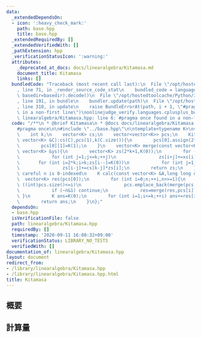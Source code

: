 ```yaml
---
data:
  _extendedDependsOn:
  - icon: ':heavy_check_mark:'
    path: base.hpp
    title: base.hpp
  _extendedRequiredBy: []
  _extendedVerifiedWith: []
  _pathExtension: hpp
  _verificationStatusIcon: ':warning:'
  attributes:
    _deprecated_at_docs: docs/linearalgebra/Kitamasa.md
    document_title: Kitamasa
    links: []
  bundledCode: "Traceback (most recent call last):\n  File \"/opt/hostedtoolcache/Python/3.8.5/x64/lib/python3.8/site-packages/onlinejudge_verify/documentation/build.py\"\
    , line 71, in _render_source_code_stat\n    bundled_code = language.bundle(stat.path,\
    \ basedir=basedir).decode()\n  File \"/opt/hostedtoolcache/Python/3.8.5/x64/lib/python3.8/site-packages/onlinejudge_verify/languages/cplusplus.py\"\
    , line 191, in bundle\n    bundler.update(path)\n  File \"/opt/hostedtoolcache/Python/3.8.5/x64/lib/python3.8/site-packages/onlinejudge_verify/languages/cplusplus_bundle.py\"\
    , line 310, in update\n    raise BundleErrorAt(path, i + 1, \"#pragma once found\
    \ in a non-first line\")\nonlinejudge_verify.languages.cplusplus_bundle.BundleErrorAt:\
    \ linearalgebra/Kitamasa.hpp: line 6: #pragma once found in a non-first line\n"
  code: "/**\n * @brief Kitamasa\n * @docs docs/linearalgebra/Kitamasa.md\n */\n\n\
    #pragma once\n\n#include \"../base.hpp\"\n\ntemplate<typename K>\nstruct Kitamasa{\n\
    \    int k;\n    vector<K> cs;\n    vector<vector<K>> pcs;\n    Kitamasa(const\
    \ vector<K> &C):cs(C),pcs(1),k(C.size()){\n        pcs[0].assign(2*k+1,K(0));\n\
    \        pcs[0][1]=K(1);\n    }\n    vector<K> merge(const vector<K> &xs,const\
    \ vector<K> &ys){\n        vector<K> zs(2*k+1,K(0));\n        for (int i=1;i<=k;++i)\n\
    \            for (int j=1;j<=k;++j)\n                zs[i+j]+=xs[i]*ys[j];\n \
    \       for (int i=2*k;i>k;zs[i--]=K(0))\n            for (int j=1;j<=k;++j)\n\
    \                zs[i-j]+=cs[k-j]*zs[i];\n        return zs;\n    }\n    //Be\
    \ careful n is 0-indexed\n    K calc(const vector<K> &A,long long n){\n      \
    \  vector<K> res(pcs[0]);\n        for (int i=0;n;++i,n>>=1){\n            if\
    \ ((int)pcs.size()<=i)\n                pcs.emplace_back(merge(pcs[i-1],pcs[i-1]));\n\
    \            if (~n&1) continue;\n            res=merge(res,pcs[i]);\n       \
    \ }\n        K ans=K(0);\n        for (int i=1;i<=k;++i) ans+=res[i]*A[i-1];\n\
    \        return ans;\n    }\n};"
  dependsOn:
  - base.hpp
  isVerificationFile: false
  path: linearalgebra/Kitamasa.hpp
  requiredBy: []
  timestamp: '2020-09-11 16:00:32+09:00'
  verificationStatus: LIBRARY_NO_TESTS
  verifiedWith: []
documentation_of: linearalgebra/Kitamasa.hpp
layout: document
redirect_from:
- /library/linearalgebra/Kitamasa.hpp
- /library/linearalgebra/Kitamasa.hpp.html
title: Kitamasa
---
```

## 概要

## 計算量
